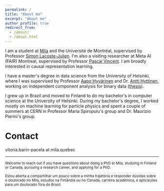 ```yaml
---
permalink: /
title: "About me"
excerpt: "About me"
author_profile: true
redirect_from: 
  - /about/
  - /about.html
---
```

I am a student at [Mila](https://mila.quebec/en/) and the Université de Montréal, supervised by Professor [Simon Lacoste-Julien](http://www.iro.umontreal.ca/~slacoste/). I'm also a visiting researcher at Meta AI (FAIR) Montreal, supervised by Professor [Pascal Vincent](https://ai.facebook.com/people/pascal-vincent/).
I am broadly interested in causal representation learning. 

I have a master's degree in data science from the University of Helsinki, where I was supervised by Professor [Aapo Hyvärinen](https://www.cs.helsinki.fi/u/ahyvarin/) and Dr. [Antti Hyttinen](https://www.cs.helsinki.fi/u/ajhyttin/), working on independent component analysis for binary data ([thesis](https://helda.helsinki.fi/handle/10138/332599)).

I grew up in Brazil and moved to Finland to do my bachelor's in computer science at the University of Helsinki. During my bachelor's degree, I worked mostly on machine learning for particle physics and spent a couple of summers at CERN in Professor Maria Spiropulu's group and Dr. Maurizio Pierini's group.

<!--
News
======
-->

Contact
======
<!-- vitoria.barinpacela at helsinki.fi  -->
<!-- vitoria.barin.pacela at umontreal.ca -->
vitoria.barin-pacela at mila.quebec

___ 

<sub>Welcome to reach out if you have questions about doing a PhD at Mila, studying in Finland or Canada, pursuing a research career, and applying for a PhD.</sub>

<sub>Estou aberta a compartilhar um pouco sobre a minha trajetória e responder dúvidas sobre o doutorado no Mila, estudos na Finlândia ou no Canadá, carreira acadêmica, e aplicações para um doutorado fora do Brasil.</sub>

<!-- 
Personal
======
I am from Brazil, where I used to participate in national science olympiads in various fields. In particular, the [Brazilian Mathematics Olympiad of Public Schools (OBMEP)](http://www.obmep.org.br/) has had a big impact in my life and career. I am inspired about the social inclusion implications of projects such as OBMEP by disseminating scientific and mathematical knowledge. -->
